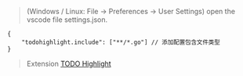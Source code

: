 > (Windows / Linux: File -> Preferences -> User Settings) open the vscode file settings.json.

```
{
    "todohighlight.include": ["**/*.go"] // 添加配置包含文件类型
}
```

> Extension
> [TODO Highlight](https://marketplace.visualstudio.com/items?itemName=wayou.vscode-todo-highlight)
